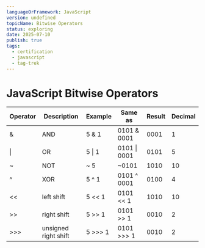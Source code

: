 ```yaml
---
languageOrFramework: JavaScript
version: undefined
topicName: Bitwise Operators
status: exploring
date: 2025-07-10
publish: true
tags:
  - certification
  - javascript
  - tag-trek
---
```

# JavaScript Bitwise Operators

|Operator|Description|Example|Same as|Result|Decimal|
|---|---|---|---|---|---|
|&|AND|5 & 1|0101 & 0001|0001|1|
|\||OR|5 \| 1|0101 \| 0001|0101|5|
|~|NOT|~ 5|~0101|1010|10|
|^|XOR|5 ^ 1|0101 ^ 0001|0100|4|
|<<|left shift|5 << 1|0101 << 1|1010|10|
|>>|right shift|5 >> 1|0101 >> 1|0010|2|
|>>>|unsigned right shift|5 >>> 1|0101 >>> 1|0010|2|